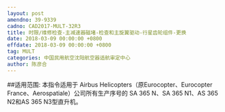 ```yaml
---
layout: post
amendno: 39-9339
cadno: CAD2017-MULT-32R3
title: 时限/维修检查-主减速器磁堵-检查和主旋翼驱动-行星齿轮组件-更换
date: 2018-03-09 00:00:00 +0800
effdate: 2018-03-09 00:00:00 +0800
tag: MULT
categories: 中国民用航空沈阳航空器适航审定中心
author: 陈彦合
---
```


##适用范围:
本指令适用于 Airbus Helicopters（原Eurocopter、Eurocopter France、Aerospatiale）公司所有生产序号的 SA 365 N、SA 365 N1、AS 365 N2和AS 365 N3型直升机。

